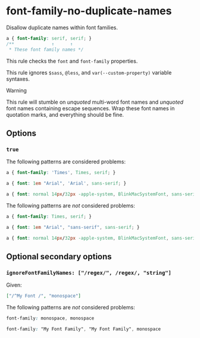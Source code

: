 # font-family-no-duplicate-names

Disallow duplicate names within font families.

<!-- prettier-ignore -->
```css
a { font-family: serif, serif; }
/**              ↑      ↑
 * These font family names */
```

This rule checks the `font` and `font-family` properties.

This rule ignores `$sass`, `@less`, and `var(--custom-property)` variable syntaxes.

> [!WARNING]
> This rule will stumble on _unquoted_ multi-word font names and _unquoted_ font names containing escape sequences. Wrap these font names in quotation marks, and everything should be fine.

## Options

### `true`

The following patterns are considered problems:

<!-- prettier-ignore -->
```css
a { font-family: 'Times', Times, serif; }
```

<!-- prettier-ignore -->
```css
a { font: 1em "Arial", 'Arial', sans-serif; }
```

<!-- prettier-ignore -->
```css
a { font: normal 14px/32px -apple-system, BlinkMacSystemFont, sans-serif, sans-serif; }
```

The following patterns are _not_ considered problems:

<!-- prettier-ignore -->
```css
a { font-family: Times, serif; }
```

<!-- prettier-ignore -->
```css
a { font: 1em "Arial", "sans-serif", sans-serif; }
```

<!-- prettier-ignore -->
```css
a { font: normal 14px/32px -apple-system, BlinkMacSystemFont, sans-serif; }
```

## Optional secondary options

### `ignoreFontFamilyNames: ["/regex/", /regex/, "string"]`

Given:

```json
["/^My Font /", "monospace"]
```

The following patterns are _not_ considered problems:

<!-- prettier-ignore -->
```css
font-family: monospace, monospace
```

<!-- prettier-ignore -->
```css
font-family: "My Font Family", "My Font Family", monospace
```
